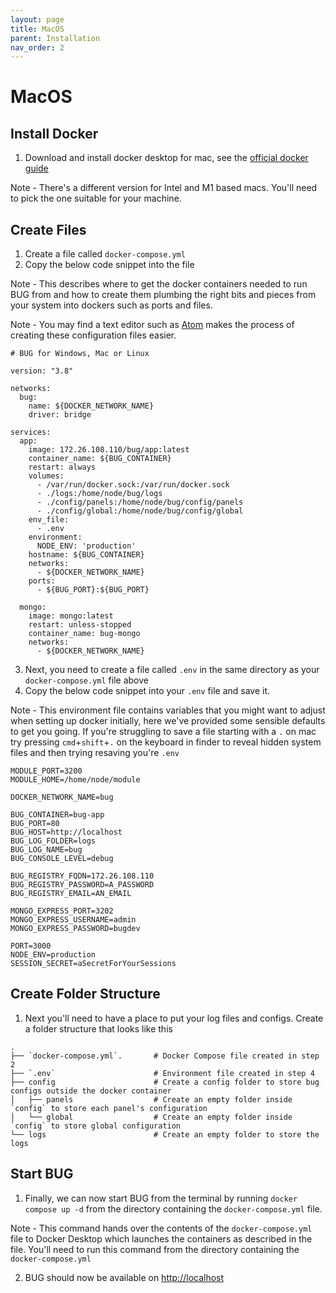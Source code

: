 ```yaml
---
layout: page
title: MacOS
parent: Installation
nav_order: 2
---
```


# MacOS

## Install Docker

1. Download and install docker desktop for mac, see the [official docker guide](https://docs.docker.com/desktop/mac/install/)

Note - There's a different version for Intel and M1 based macs. You'll need to pick the one suitable for your machine.

## Create Files

1. Create a file called `docker-compose.yml`
2. Copy the below code snippet into the file

Note - This describes where to get the docker containers needed to run BUG from and how to create them plumbing the right bits and pieces from your system into dockers such as ports and files.

Note - You may find a text editor such as [Atom](https://atom.io/) makes the process of creating these configuration files easier.

```
# BUG for Windows, Mac or Linux

version: "3.8"

networks:
  bug:
    name: ${DOCKER_NETWORK_NAME}
    driver: bridge

services:
  app:
    image: 172.26.108.110/bug/app:latest
    container_name: ${BUG_CONTAINER}
    restart: always
    volumes:
      - /var/run/docker.sock:/var/run/docker.sock
      - ./logs:/home/node/bug/logs
      - ./config/panels:/home/node/bug/config/panels
      - ./config/global:/home/node/bug/config/global
    env_file:
      - .env
    environment:
      NODE_ENV: 'production'
    hostname: ${BUG_CONTAINER}
    networks:
      - ${DOCKER_NETWORK_NAME}
    ports:
      - ${BUG_PORT}:${BUG_PORT}

  mongo:
    image: mongo:latest
    restart: unless-stopped
    container_name: bug-mongo
    networks:
      - ${DOCKER_NETWORK_NAME}
```

3. Next, you need to create a file called `.env` in the same directory as your `docker-compose.yml` file above
4. Copy the below code snippet into your `.env` file and save it.

Note - This environment file contains variables that you might want to adjust when setting up docker initially, here we've provided some sensible defaults to get you going. If you're struggling to save a file starting with a `.` on mac try pressing `cmd`+`shift`+`.` on the keyboard in finder to reveal hidden system files and then trying resaving you're `.env`

```
MODULE_PORT=3200
MODULE_HOME=/home/node/module

DOCKER_NETWORK_NAME=bug

BUG_CONTAINER=bug-app
BUG_PORT=80
BUG_HOST=http://localhost
BUG_LOG_FOLDER=logs
BUG_LOG_NAME=bug
BUG_CONSOLE_LEVEL=debug

BUG_REGISTRY_FQDN=172.26.108.110
BUG_REGISTRY_PASSWORD=A_PASSWORD
BUG_REGISTRY_EMAIL=AN_EMAIL

MONGO_EXPRESS_PORT=3202
MONGO_EXPRESS_USERNAME=admin
MONGO_EXPRESS_PASSWORD=bugdev

PORT=3000
NODE_ENV=production
SESSION_SECRET=aSecretForYourSessions
```

## Create Folder Structure

1. Next you'll need to have a place to put your log files and configs. Create a folder structure that looks like this

```
.
├── `docker-compose.yml`.       # Docker Compose file created in step 2
├── `.env`                      # Environment file created in step 4
├── config                      # Create a config folder to store bug configs outside the docker container
│   ├── panels                  # Create an empty folder inside `config` to store each panel's configuration
│   └── global                  # Create an empty folder inside `config` to store global configuration
└── logs                        # Create an empty folder to store the logs
```

## Start BUG

1. Finally, we can now start BUG from the terminal by running `docker compose up -d` from the directory containing the `docker-compose.yml` file.

Note - This command hands over the contents of the `docker-compose.yml` file to Docker Desktop which launches the containers as described in the file. You'll need to run this command from the directory containing the `docker-compose.yml`

2. BUG should now be available on [http://localhost](http://localhost)

